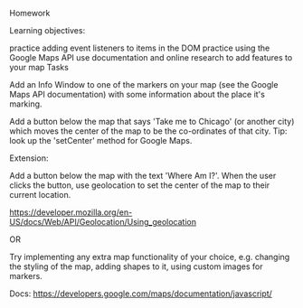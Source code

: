 Homework

Learning objectives:

practice adding event listeners to items in the DOM
practice using the Google Maps API
use documentation and online research to add features to your map
Tasks

Add an Info Window to one of the markers on your map (see the Google Maps API documentation) with some information about the place it's marking.

Add a button below the map that says 'Take me to Chicago' (or another city) which moves the center of the map to be the co-ordinates of that city. Tip: look up the 'setCenter' method for Google Maps.

Extension:

Add a button below the map with the text 'Where Am I?'. When the user clicks the button, use geolocation to set the center of the map to their current location.

https://developer.mozilla.org/en-US/docs/Web/API/Geolocation/Using_geolocation

OR

Try implementing any extra map functionality of your choice, e.g. changing the styling of the map, adding shapes to it, using custom images for markers.

Docs: https://developers.google.com/maps/documentation/javascript/
